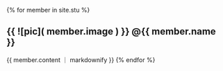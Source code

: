 {% for member in site.stu %}
  <h2> {{ ![pic]( member.image ) }} @{{ member.name }}</h2>
   {{ member.content ｜ markdownify }} 
{% endfor %}
